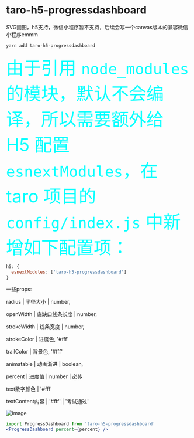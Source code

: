# taro-h5-progressdashboard
SVG画图，h5支持，微信小程序暂不支持，后续会写一个canvas版本的兼容微信小程序emmm

```jsx
yarn add taro-h5-progressdashboard
```
<font color=#00ffff size=16>由于引用 `node_modules` 的模块，默认不会编译，所以需要额外给 H5 配置 `esnextModules`，在 taro 项目的 `config/index.js` 中新增如下配置项：</font>
```jsx
h5: {
  esnextModules: ['taro-h5-progressdashboard']
}
````
一些props:

radius | 半径大小 | number,

openWidth | 底缺口线条长度 | number,

strokeWidth | 线条宽度 | number,

strokeColor | 进度色, '#fff'

trailColor | 背景色, '#fff'

animatable | 动画渐进 | boolean,

percent | 进度值 | number | 必传

text数字颜色 | '#fff'

textContent内容 | '#fff' | '考试通过'

![image](https://github.com/catXiaoXiao/taro-h5-progressDashboard/blob/master/ProgressDashboard/logo1.png)

```jsx
import ProgressDashboard from 'taro-h5-progressdashboard'
<ProgressDashboard percent={percent} />


